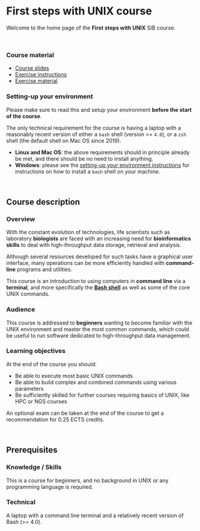 # First steps with UNIX course

Welcome to the home page of the **First steps with UNIX** SIB course.

<br>

### Course material

* [Course slides](first_steps_with_UNIX.pdf)
* [Exercise instructions](exercise_instructions.md)
* [Exercise material](exercises.zip)

### Setting-up your environment

Please make sure to read this and setup your environment
**before the start of the course**.

The only technical requirement for the course is having a laptop with a
reasonably recent version of either a `bash` shell (version >= `4.0`), or a
`zsh` shell (the default shell on Mac OS since 2019).

* **Linux and Mac OS**: the above requirements should in principle already
  be met, and there should be no need to install anything.
* **Windows**: please see the
  [setting-up your environment instructions](environment_setup.md) for
  instructions on how to install a `bash` shell on your machine.

<br>

## Course description

### Overview

With the constant evolution of technologies, life scientists such as laboratory
**biologists** are faced with an increasing need for **bioinformatics skills**
to deal with high-throughput data storage, retrieval and analysis.

Although several resources developed for such tasks have a graphical user
interface, many operations can be more efficiently handled with
**command-line** programs and utilities.

This course is an introduction to using computers in **command line** via a
**terminal**, and more specifically the
**[Bash shell](https://www.gnu.org/software/bash/)** as well as some of the
core UNIX commands.

### Audience

This course is addressed to **beginners** wanting to become familiar with the
UNIX environment and master the most common commands, which could be useful to
run software dedicated to high-throughput data management.

### Learning objectives

At the end of the course you should:

* Be able to execute most basic UNIX commands
* Be able to build complex and combined commands using various parameters
* Be sufficiently skilled for further courses requiring basics of UNIX, like
  HPC or NGS courses

An optional exam can be taken at the end of the course to get a recommendation
for 0.25 ECTS credits.

<br>

## Prerequisites

### Knowledge / Skills

This is a course for beginners, and no background in UNIX or any programming
language is required.

### Technical

A laptop with a command line terminal and a relatively recent version of
Bash (>= 4.0).

